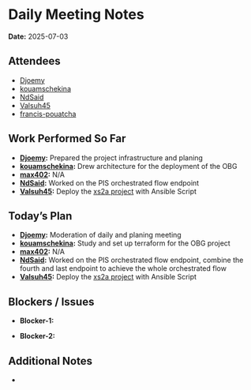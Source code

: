# 
# # 
# Daily Meeting Notes

**Date:** 2025-07-03

## Attendees
- [Djoemy](https://github.com/Djoemy)
- [kouamschekina](https://github.com/kouamschekina)
- [NdSaid](https://github.com/NdSaid)
- [Valsuh45](https://github.com/Valsuh45)
- [francis-pouatcha](https://github.com/francis-pouatcha)

## Work Performed So Far
- **[Djoemy](https://github.com/Djoemy):** Prepared the project infrastructure and planing
- **[kouamschekina](https://github.com/kouamschekina):** Drew architecture for the deployment of the OBG
- **[max402](https://github.com/max402):** N/A
- **[NdSaid](https://github.com/NdSaid):** Worked on the PIS orchestrated flow endpoint
- **[Valsuh45](https://github.com/Valsuh45):** Deploy the [xs2a project](https://github.com/orgs/ADORSYS-GIS/projects/22/views/1?pane=issue&itemId=115696882&issue=ADORSYS-GIS%7Ctaler-obg%7C13) with Ansible Script

## Today’s Plan
- **[Djoemy](https://github.com/Djoemy):** Moderation of daily and planing meeting
- **[kouamschekina](https://github.com/kouamschekina):** Study and set up terraform for the OBG project
- **[max402](https://github.com/max402):** N/A
- **[NdSaid](https://github.com/NdSaid):** Worked on the PIS orchestrated flow endpoint, combine the fourth and last endpoint to achieve the whole orchestrated flow 
- **[Valsuh45](https://github.com/Valsuh45):** Deploy the [xs2a project](https://github.com/orgs/ADORSYS-GIS/projects/22/views/1?pane=issue&itemId=115696882&issue=ADORSYS-GIS%7Ctaler-obg%7C13) with Ansible Script

## Blockers / Issues
- **Blocker-1:** 

- **Blocker-2:** 

## Additional Notes
- 
